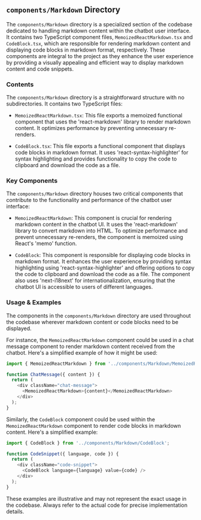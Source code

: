 
## `components/Markdown` Directory

The `components/Markdown` directory is a specialized section of the codebase dedicated to handling markdown content within the chatbot user interface. It contains two TypeScript component files, `MemoizedReactMarkdown.tsx` and `CodeBlock.tsx`, which are responsible for rendering markdown content and displaying code blocks in markdown format, respectively. These components are integral to the project as they enhance the user experience by providing a visually appealing and efficient way to display markdown content and code snippets.

### Contents

The `components/Markdown` directory is a straightforward structure with no subdirectories. It contains two TypeScript files:

- `MemoizedReactMarkdown.tsx`: This file exports a memoized functional component that uses the 'react-markdown' library to render markdown content. It optimizes performance by preventing unnecessary re-renders.

- `CodeBlock.tsx`: This file exports a functional component that displays code blocks in markdown format. It uses 'react-syntax-highlighter' for syntax highlighting and provides functionality to copy the code to clipboard and download the code as a file.

### Key Components

The `components/Markdown` directory houses two critical components that contribute to the functionality and performance of the chatbot user interface:

- `MemoizedReactMarkdown`: This component is crucial for rendering markdown content in the chatbot UI. It uses the 'react-markdown' library to convert markdown into HTML. To optimize performance and prevent unnecessary re-renders, the component is memoized using React's 'memo' function.

- `CodeBlock`: This component is responsible for displaying code blocks in markdown format. It enhances the user experience by providing syntax highlighting using 'react-syntax-highlighter' and offering options to copy the code to clipboard and download the code as a file. The component also uses 'next-i18next' for internationalization, ensuring that the chatbot UI is accessible to users of different languages.

### Usage & Examples

The components in the `components/Markdown` directory are used throughout the codebase wherever markdown content or code blocks need to be displayed. 

For instance, the `MemoizedReactMarkdown` component could be used in a chat message component to render markdown content received from the chatbot. Here's a simplified example of how it might be used:

```typescript
import { MemoizedReactMarkdown } from '../components/Markdown/MemoizedReactMarkdown';

function ChatMessage({ content }) {
  return (
    <div className="chat-message">
      <MemoizedReactMarkdown>{content}</MemoizedReactMarkdown>
    </div>
  );
}
```

Similarly, the `CodeBlock` component could be used within the `MemoizedReactMarkdown` component to render code blocks in markdown content. Here's a simplified example:

```typescript
import { CodeBlock } from '../components/Markdown/CodeBlock';

function CodeSnippet({ language, code }) {
  return (
    <div className="code-snippet">
      <CodeBlock language={language} value={code} />
    </div>
  );
}
```

These examples are illustrative and may not represent the exact usage in the codebase. Always refer to the actual code for precise implementation details.
